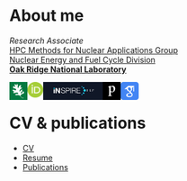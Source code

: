 About me
========

_Research Associate_  
[HPC Methods for Nuclear Applications Group][hpcmna]  
[Nuclear Energy and Fuel Cycle Division][nefcd]  
[**Oak Ridge National Laboratory**][ornl]  

[nefcd]: https://www.ornl.gov/division/nefc
[hpcmna]: https://www.ornl.gov/group/hpcmna
[ornl]: https://www.ornl.gov

<a href="https://www.ornl.gov/staff-profile/stefano-castro-tognini"> 
    <img alt="ornl" height="32" align="left" src="img/ornl.png"  />
</a>

<a href="https://orcid.org/0000-0001-9741-6608"> 
<img alt="orcid" height="32" align="left" src="img/orcid.png"  />
</a>

<a href="https://inspirehep.net/authors/1074966"> 
<img alt="inspire" height="32" align="left" src="img/inspirehep.png"  />
</a>

<a href="https://publons.com/researcher/1798369/stefano-castro-tognini/"> 
<img alt="publons" height="32" align="left" src="img/publons.svg"  />
</a>

<a href="https://scholar.google.com/citations?user=M4To0NcAAAAJ"> 
<img alt="google scholar" height="32" align="left" src="img/gscholar.svg"  />
</a>
<br>

CV & publications
=================

- [CV][pdfcv]  
- [Resume][pdfresume]  
- [Publications][pdfpublist]  

[pdfcv]: pdfs/cv_main.pdf
[pdfresume]: pdfs/main.pdf
[pdfpublist]: pdfs/publist.pdf
